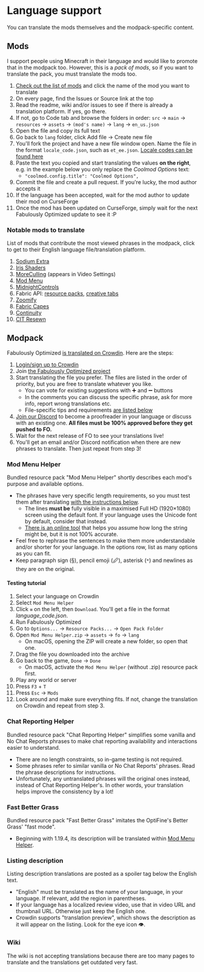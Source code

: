 # Language support

You can translate the mods themselves and the modpack-specific content.

## Mods

I support people using Minecraft in their language and would like to promote that in the modpack too. However, this is a _pack of mods_, so if you want to translate the pack, you must translate the mods too.

1. [Check out the list of mods](https://github.com/Fabulously-Optimized/fabulously-optimized/blob/main/INCLUDED-MODS.md#smooth) and click the name of the mod you want to translate
2. On every page, find the Issues or Source link at the top
3. Read the readme, wiki and/or issues to see if there is already a translation platform. If yes, go there.
4. If not, go to Code tab and browse the folders in order: `src` → `main` → `resources` → `assets` → `(mod's name)` → `lang` → `en_us.json`
5. Open the file and copy its full text
6. Go back to `lang` folder, click Add file → Create new file
7. You'll fork the project and have a new file window open. Name the file in the format `locale_code.json`, such as `et_ee.json`. [Locale codes can be found here](https://minecraft.fandom.com/wiki/Language#Languages)
8. Paste the text you copied and start translating the values **on the right**, e.g. in the example below you only replace the _Coolmod Options_ text:
   * `"coolmod.config.title": "Coolmod Options",`
9. Commit the file and create a pull request. If you're lucky, the mod author accepts it
10. If the language has been accepted, wait for the mod author to update their mod on CurseForge
11. Once the mod has been updated on CurseForge, simply wait for the next Fabulously Optimized update to see it :P

### Notable mods to translate

List of mods that contribute the most viewed phrases in the modpack, click to get to their English language file/translation platform.

1. [Sodium Extra](https://crowdin.com/project/sodium-extra)
2. [Iris Shaders](https://github.com/IrisShaders/Iris/blob/trunk/src/main/resources/assets/iris/lang/en_us.json)
3. [MoreCulling](https://github.com/fxmorin/MoreCulling/blob/master/src/main/resources/assets/moreculling/lang/en_us.json) (appears in Video Settings)
4. [Mod Menu](https://crowdin.com/project/mod-menu)
5. [MidnightControls](https://github.com/TeamMidnightDust/MidnightControls/blob/1.19/src/main/resources/assets/midnightcontrols/lang/en_us.json)
6. Fabric API: [resource packs](https://github.com/FabricMC/fabric/blob/1.19.3/fabric-resource-loader-v0/src/main/resources/assets/fabric-resource-loader-v0/lang/en_us.json), [creative tabs](https://github.com/FabricMC/fabric/blob/1.19.3/fabric-item-groups-v0/src/main/resources/assets/fabric/lang/en_us.json)
7. [Zoomify](https://github.com/isXander/Zoomify/blob/1.19/src/main/resources/assets/zoomify/lang/en_us.json)
8. [Fabric Capes](https://github.com/CaelTheColher/Capes/blob/master/src/main/resources/assets/capes/lang/en_us.json)
9. [Continuity](https://github.com/PepperCode1/Continuity/blob/main/src/main/resources/assets/continuity/lang/en_us.json)
10. [CIT Resewn](https://github.com/SHsuperCM/CITResewn/blob/main/src/main/resources/assets/citresewn/lang/en_us.json)

## Modpack

Fabulously Optimized [is translated on Crowdin](https://crowdin.com/project/fabulously-optimized). Here are the steps:

1. [Login/sign up to Crowdin](https://crowdin.com)
2. Join [the Fabulously Optimized project](https://crowdin.com/project/fabulously-optimized)
3. Start translating the file you prefer. The files are listed in the order of priority, but you are free to translate whatever you like.
   * You can vote for existing suggestions with ➕ and ➖ buttons
   * In the comments you can discuss the specific phrase, ask for more info, report wrong translations etc.
   * File-specific tips and requirements [are listed below](#mod-menu-helper)
4. [Join our Discord](https://discord.gg/yxaXtaQqdB) to become a proofreader in your language or discuss with an existing one. **All files must be 100% approved before they get pushed to FO.**
5. Wait for the next release of FO to see your translations live!
6. You'll get an email and/or Discord notification when there are new phrases to translate. Then just repeat from step 3!

### Mod Menu Helper

Bundled resource pack "Mod Menu Helper" shortly describes each mod's purpose and available options.

* The phrases have very specific length requirements, so you must test them after translating [with the instructions below](#testing-tutorial).
   * The lines **must be** fully visible in a maximised Full HD (1920×1080) screen using the default font. If your language uses the Unicode font by default, consider that instead.
   * [There is an online tool](https://fabulously-optimized.github.io/Mod-Menu-Helper-Size-Checker/) that helps you assume how long the string might be, but it is not 100% accurate.
* Feel free to rephrase the sentences to make them more understandable and/or shorter for your language. In the options row, list as many options as you can fit.
* Keep paragraph sign (§), pencil emoji (🖉), asterisk (`*`) and newlines as they are on the original.

#### Testing tutorial

1. Select your language on Crowdin
2. Select `Mod Menu Helper`
3. Click `≡` on the left, then `Download`. You'll get a file in the format _language_code.json_.
4. Run Fabulously Optimized
5. Go to `Options...` → `Resource Packs...` → `Open Pack Folder`
6. Open `Mod Menu Helper.zip` → `assets` → `fo` → `lang`
   * On macOS, opening the ZIP will create a new folder, so open that one.
7. Drag the file you downloaded into the archive
8. Go back to the game, `Done` → `Done`
   * On macOS, activate the `Mod Menu Helper` (without .zip) resource pack first.
9. Play any world or server
10. Press `F3` + `T`
11. Press `Esc` → `Mods`
12. Look around and make sure everything fits. If not, change the translation on Crowdin and repeat from step 3.

### Chat Reporting Helper

Bundled resource pack "Chat Reporting Helper" simplifies some vanilla and No Chat Reports phrases to make chat reporting availability and interactions easier to understand.

* There are no length constraints, so in-game testing is not required.
* Some phrases refer to similar vanilla or No Chat Reports' phrases. Read the phrase descriptions for instructions.
* Unfortunately, any untranslated phrases will the original ones instead, instead of Chat Reporting Helper's. In other words, your translation helps improve the consistency by a lot!

### Fast Better Grass

Bundled resource pack "Fast Better Grass" imitates the OptiFine's Better Grass' "fast mode". 

* Beginning with 1.19.4, its description will be translated within [Mod Menu Helper](#mod-menu-helper).

### Listing description

Listing description translations are posted as a spoiler tag below the English text.

* "English" must be translated as the name of your language, in your language. If relevant, add the region in parentheses.
* If your language has a localized review video, use that in video URL and thumbnail URL. Otherwise just keep the English one.
* Crowdin supports "translation preview", which shows the description as it will appear on the listing. Look for the eye icon 👁️.

### Wiki

The wiki is not accepting translations because there are too many pages to translate and the translations get outdated very fast.
